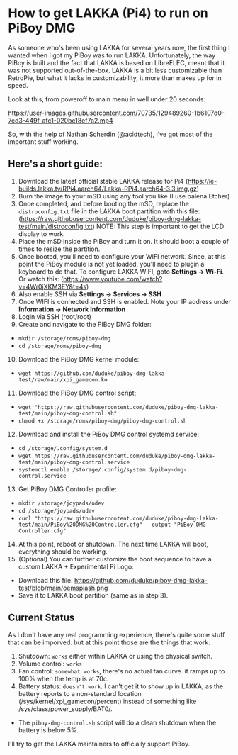 # How to get LAKKA (Pi4) to run on PiBoy DMG

As someone who's been using LAKKA for several years now, the first thing I wanted when I got my PiBoy was to run LAKKA.
Unfortunately, the way PiBoy is built and the fact that LAKKA is based on LibreELEC, meant that it was not supported out-of-the-box.
LAKKA is a bit less customizable than RetroPie, but what it lacks in customizability, it more than makes up for in speed.

Look at this, from poweroff to main menu in well under 20 seconds:

https://user-images.githubusercontent.com/70735/129489260-1b6107d0-7cd3-449f-afc1-020bc18ef7a2.mp4



So, with the help of Nathan Scherdin (@acidtech), i've got most of the important stuff working.

## Here's a short guide:

1. Download the latest official stable LAKKA release for Pi4 (https://le-builds.lakka.tv/RPi4.aarch64/Lakka-RPi4.aarch64-3.3.img.gz)
2. Burn the image to your mSD using any tool you like (I use balena Etcher)
3. Once completed, and before booting the mSD, replace the `distroconfig.txt` file in the LAKKA boot partition with this file: (https://raw.githubusercontent.com/duduke/piboy-dmg-lakka-test/main/distroconfig.txt)
NOTE: This step is important to get the LCD display to work.
4. Place the mSD inside the PiBoy and turn it on. It should boot a couple of times to resize the partition.
5. Once booted, you'll need to configure your WIFI network. Since, at this point the PiBoy module is not yet loaded, you'll need to plugin a keyboard to do that.
To configure LAKKA WIFI, goto **Settings -> Wi-Fi**. Or watch this: (https://www.youtube.com/watch?v=4Wr0jXKM3EY&t=4s)
6. Also enable SSH via **Settings -> Services -> SSH**
7. Once WIFI is connected and SSH is enabled. Note your IP address under **Information -> Network Information**
8. Login via SSH (root/root)
9. Create and navigate to the PiBoy DMG folder:
  * `mkdir /storage/roms/piboy-dmg`
  * `cd /storage/roms/piboy-dmg`
10. Download the PiBoy DMG kernel module: 
  * `wget https://github.com/duduke/piboy-dmg-lakka-test/raw/main/xpi_gamecon.ko`
11. Download the PiBoy DMG control script:
  * `wget "https://raw.githubusercontent.com/duduke/piboy-dmg-lakka-test/main/piboy-dmg-control.sh"`
  * `chmod +x /storage/roms/piboy-dmg/piboy-dmg-control.sh`
12. Download and install the PiBoy DMG control systemd service: 
  * `cd /storage/.config/system.d` 
  * `wget https://raw.githubusercontent.com/duduke/piboy-dmg-lakka-test/main/piboy-dmg-control.service`
  * `systemctl enable /storage/.config/system.d/piboy-dmg-control.service`
13. Get PiBoy DMG Controller profile:
  * `mkdir /storage/joypads/udev`
  * `cd /storage/joypads/udev`
  * `curl "https://raw.githubusercontent.com/duduke/piboy-dmg-lakka-test/main/PiBoy%20DMG%20Controller.cfg" --output "PiBoy DMG Controller.cfg"`
14. At this point, reboot or shutdown. The next time LAKKA will boot, everything should be working.
15. (Optional) You can further customize the boot sequence to have a custom LAKKA + Experimental Pi Logo:
  * Download this file: https://github.com/duduke/piboy-dmg-lakka-test/blob/main/oemsplash.png
  * Save it to LAKKA boot partition (same as in step 3).

## Current Status

As I don't have any real programming experience, there's quite some stuff that can be imporved. but at this point those are the things that work:
1. Shutdown: `works` either within LAKKA or using the physical switch.
2. Volume control: `works`
3. Fan control: `somewhat works`, there's no actual fan curve. it ramps up to 100% when the temp is at 70c.
4. Battery status: `doesn't work`. I can't get it to show up in LAKKA, as the battery reports to a non-standard location (/sys/kernel/xpi_gamecon/percent) instead of something like /sys/class/power_supply/BAT0/.
  * The `piboy-dmg-control.sh` script will do a clean shutdown when the battery is below 5%.


I'll try to get the LAKKA maintainers to officially support PiBoy.
